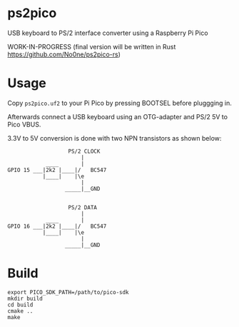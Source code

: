 # ps2pico
USB keyboard to PS/2 interface converter using a Raspberry Pi Pico

WORK-IN-PROGRESS
(final version will be written in Rust https://github.com/No0ne/ps2pico-rs)

# Usage
Copy `ps2pico.uf2` to your Pi Pico by pressing BOOTSEL before pluggging in.

Afterwards connect a USB keyboard using an OTG-adapter and PS/2 5V to Pico VBUS.

3.3V to 5V conversion is done with two NPN transistors as shown below:
```
                   PS/2 CLOCK
                       |
            ____       |
GPIO 15 ___|2k2 |____|/   BC547
           |____|    |\e
                       |
                  _____|__GND


                   PS/2 DATA
                       |
            ____       |
GPIO 16 ___|2k2 |____|/   BC547
           |____|    |\e
                       |
                  _____|__GND
```

# Build
```
export PICO_SDK_PATH=/path/to/pico-sdk
mkdir build
cd build
cmake ..
make
```
